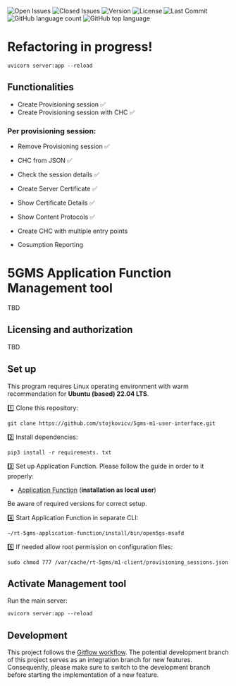 ![Open Issues](https://img.shields.io/github/issues-raw/stojkovicv/5gms-m1-management-tool)
![Closed Issues](https://img.shields.io/github/issues-closed-raw/stojkovicv/5gms-m1-management-tool)
![Version](https://img.shields.io/github/v/tag/5G-MAG/rt-5gms-application-function?label=version)
![License](https://img.shields.io/github/license/stojkovicv/5gms-m1-management-tool)
![Last Commit](https://img.shields.io/github/last-commit/stojkovicv/5gms-m1-management-tool)
![GitHub language count](https://img.shields.io/github/languages/count/stojkovicv/5gms-m1-management-tool)
![GitHub top language](https://img.shields.io/github/languages/top/stojkovicv/5gms-m1-management-tool)



# Refactoring in progress!

```
uvicorn server:app --reload
```

## Functionalities

- Create Provisioning session ✅
- Create Provisioning session with CHC ✅

### Per provisioning session:
- Remove Provisioning session ✅
- CHC from JSON ✅
- Check the session details ✅

- Create Server Certificate ✅
- Show Certificate Details ✅

- Show Content Protocols ✅

- Create CHC with multiple entry points

- Cosumption Reporting


# 5GMS Application Function Management tool
TBD
## Licensing and authorization
TBD

## Set up
This program requires Linux operating environment with warm recommendation for **Ubuntu (based) 22.04 LTS**.

1️⃣ Clone this repository:

```
git clone https://github.com/stojkovicv/5gms-m1-user-interface.git
```
2️⃣ Install dependencies:

```
pip3 install -r requirements. txt
```

3️⃣ Set up Application Function. Please follow the guide in order to it properly:
- [Application Function](https://github.com/5G-MAG/rt-5gms-application-function/wiki/Testing-as-a-Local-User) (**installation as local user**)

Be aware of required versions for correct setup.

4️⃣ Start Application Function in separate CLI:

```
~/rt-5gms-application-function/install/bin/open5gs-msafd
```

5️⃣ If needed allow root permission on configuration files:

```
sudo chmod 777 /var/cache/rt-5gms/m1-client/provisioning_sessions.json
```
 
## Activate Management tool

Run the main server:

```
uvicorn server:app --reload
```

## Development
This project follows the [Gitflow workflow](https://www.atlassian.com/git/tutorials/comparing-workflows/gitflow-workflow). The potential development branch of this project serves as an integration branch for new features. Consequently, please make sure to switch to the development branch before starting the implementation of a new feature.

